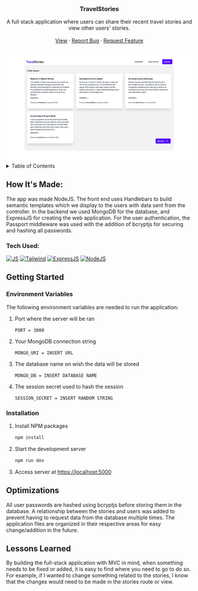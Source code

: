 <div align="center">
  <h3 align="center">TravelStories</h3>
  <p align="center">
    A full stack application where users can share their recent travel stories and view other users' stories.
    <br />
    <br />
    <a href="https://travelstories.up.railway.app/">View</a>
    ·
    <a href="https://github.com/joselupianez/travelstories/issues">Report Bug</a>
    ·
    <a href="https://github.com/joselupianez/travelstories/pulls">Request Feature</a>
  </p>
  <img src="screenshot.png">
</div>

<!-- TABLE OF CONTENTS -->
<details>
  <summary>Table of Contents</summary>
  <ol>
    <li>
      <a href="#how-its-made">How It's Made</a>
      <ul>
        <li><a href="#tech-used">Tech Used</a></li>
      </ul>
    </li>
    <li>
      <a href="#getting-started">Getting Started</a>
      <ul>
        <li><a href="#environment-variables">Environment Variables</a></li>
        <li><a href="#installation">Installation</a></li>
      </ul>
    </li>
    <li><a href="#optimizations">Optimizations</a></li>
    <li><a href="#lessons-learned">Lessons Learned</a></li>
  </ol>
</details>

## How It's Made:
The app was made NodeJS. The front end uses Handlebars to build semantic templates which we display to the users with data sent from the controller. In the backend we used MongoDB for the database, and ExpressJS for creating the web application. For the user authentication, the Passport middleware was used with the addition of bcryptjs for securing and hashing all passwords. 

### Tech Used:
[![JS][Javascript]][Javascript]
[![Tailwind][TailwindCSS]][TailwindCSS]
[![ExpressJS][Express.JS]][Express.JS]
[![NodeJS][Node.JS]][Node.JS]

<!-- GETTING STARTED -->
## Getting Started
### Environment Variables
The following environment variables are needed to run the application:

1. Port where the server will be ran
    ```
    PORT = 3000
    ```
2. Your MongoDB connection string
    ```
    MONGO_URI = INSERT URL
    ```
3. The database name on wish the data will be stored
    ```
    MONGO_DB = INSERT DATABASE NAME
    ```
4. The session secret used to hash the session
    ```
    SESSION_SECRET = INSERT RANDOM STRING
    ```

### Installation

1. Install NPM packages
    ```sh
    npm install
    ```
2. Start the development server
    ```sh
    npm run dev
    ```
3. Access server at [https://localhost:5000](https://localhost:5000)

## Optimizations

All user passwords are hashed using bcryptjs before storing them in the database. A relationship between the stories and users was added to prevent having to request data from the database multiple times. The application files are organized in their respective areas for easy change/addition in the future.

## Lessons Learned

By building the full-stack application with MVC in mind, when something needs to be fixed or added, it is easy to find where you need to go to do so. For example, if I wanted to change something related to the stories, I know that the changes would need to be made in the stories route or view. 

<!-- MARKDOWN LINKS & IMAGES -->
[Javascript]: https://img.shields.io/badge/javascript%20-%23323330.svg?&style=for-the-badge&logo=javascript&logoColor=%23F7DF1E
[TailwindCSS]: https://img.shields.io/badge/Tailwind_CSS-38B2AC?style=for-the-badge&logo=tailwind-css&logoColor=white
[Express.JS]: https://img.shields.io/badge/Express.js-404D59?style=for-the-badge
[Node.JS]: https://img.shields.io/badge/Node.js-43853D?style=for-the-badge&logo=node.js&logoColor=white

[screenshot]: screenshot.png
